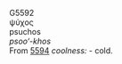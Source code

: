<body>
  <p>G5592<br>  ψύχος  <br> psuchos  <br><i>psoo‘-khos </i><br>From <a href="g5594.htm">5594</a>  <i>coolness:</i> - cold.<br></p>
 </body>
